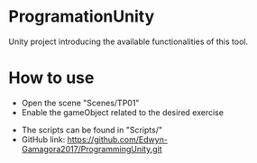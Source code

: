 # ProgramationUnity
Unity project introducing the available functionalities of this tool.

# How to use
- Open the scene "Scenes/TP01"
- Enable the gameObject related to the desired exercise

+ The scripts can be found in "Scripts/"
+ GitHub link: https://github.com/Edwyn-Gamagora2017/ProgrammingUnity.git